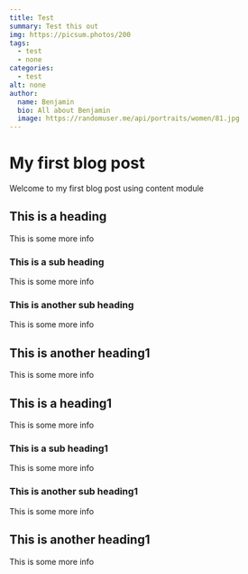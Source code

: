 ```yaml
---
title: Test
summary: Test this out
img: https://picsum.photos/200
tags: 
  - test
  - none
categories: 
  - test
alt: none
author:
  name: Benjamin
  bio: All about Benjamin
  image: https://randomuser.me/api/portraits/women/81.jpg
---
```




# My first blog post

Welcome to my first blog post using content module

## This is a heading

This is some more info

<info-box>
  <template #info-box>
    This is a vue component inside markdown using slots
  </template>
</info-box>


### This is a sub heading

This is some more info

### This is another sub heading

This is some more info

## This is another heading1

This is some more info


## This is a heading1

This is some more info

### This is a sub heading1

This is some more info

### This is another sub heading1

This is some more info

## This is another heading1

This is some more info
